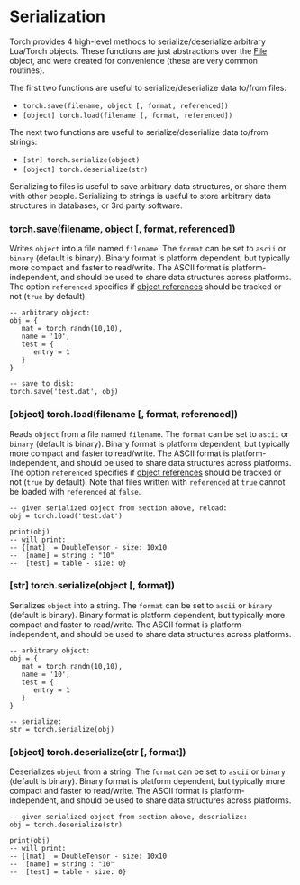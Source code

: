 
<a name="torch.serialization.dok"></a>
# Serialization #

Torch provides 4 high-level methods to serialize/deserialize arbitrary Lua/Torch objects.
These functions are just abstractions over the [File](#torch.File) object, and were created
for convenience (these are very common routines).

The first two functions are useful to serialize/deserialize data to/from files:

  - `torch.save(filename, object [, format, referenced])`
  - `[object] torch.load(filename [, format, referenced])`

The next two functions are useful to serialize/deserialize data to/from strings:

  - `[str] torch.serialize(object)`
  - `[object] torch.deserialize(str)`

Serializing to files is useful to save arbitrary data structures, or share them with other people.
Serializing to strings is useful to store arbitrary data structures in databases, or 3rd party
software.

<a name="torch.save"></a>
### torch.save(filename, object [, format, referenced]) ###

Writes `object` into a file named `filename`. The `format` can be set to
`ascii` or `binary` (default is binary). Binary format is platform
dependent, but typically more compact and faster to read/write. The ASCII
format is platform-independent, and should be used to share data structures
across platforms. The option `referenced` specifies if
[object references](file.md#torch.File.referenced) should be tracked or not
(`true` by default).

```
-- arbitrary object:
obj = {
   mat = torch.randn(10,10),
   name = '10',
   test = {
      entry = 1
   }
}

-- save to disk:
torch.save('test.dat', obj)
```

<a name="torch.load"></a>
### [object] torch.load(filename [, format, referenced]) ###

Reads `object` from a file named `filename`. The `format` can be set to
`ascii` or `binary` (default is binary). Binary format is platform
dependent, but typically more compact and faster to read/write. The ASCII
format is platform-independent, and should be used to share data structures
across platforms. The option `referenced` specifies if
[object references](file.md#torch.File.referenced) should be tracked or not
(`true` by default). Note that files written with `referenced` at `true`
cannot be loaded with `referenced` at `false`.

```
-- given serialized object from section above, reload:
obj = torch.load('test.dat')

print(obj)
-- will print:
-- {[mat]  = DoubleTensor - size: 10x10
--  [name] = string : "10"
--  [test] = table - size: 0}
```

<a name="torch.serialize"></a>
### [str] torch.serialize(object [, format]) ###

Serializes `object` into a string. The `format` can be set
to `ascii` or `binary` (default is binary). Binary format is platform
dependent, but typically more compact and faster to read/write. The ASCII
format is platform-independent, and should be used to share data structures
across platforms.

```
-- arbitrary object:
obj = {
   mat = torch.randn(10,10),
   name = '10',
   test = {
      entry = 1
   }
}

-- serialize:
str = torch.serialize(obj)
```

<a name="torch.deserialize"></a>
### [object] torch.deserialize(str [, format]) ###

Deserializes `object` from a string. The `format` can be set
to `ascii` or `binary` (default is binary). Binary format is platform
dependent, but typically more compact and faster to read/write. The ASCII
format is platform-independent, and should be used to share data structures
across platforms.

```
-- given serialized object from section above, deserialize:
obj = torch.deserialize(str)

print(obj)
-- will print:
-- {[mat]  = DoubleTensor - size: 10x10
--  [name] = string : "10"
--  [test] = table - size: 0}
```

